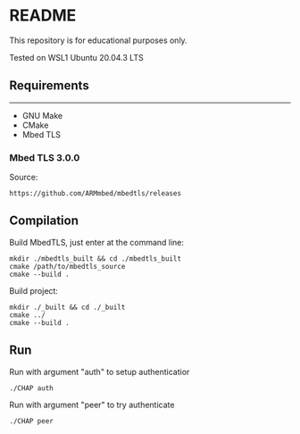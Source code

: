 README
===================

This repository is for educational purposes only.

Tested on WSL1 Ubuntu 20.04.3 LTS

## Requirements
---------

-   GNU Make
-   CMake
-   Mbed TLS

### Mbed TLS 3.0.0

Source:    

    https://github.com/ARMmbed/mbedtls/releases

## Compilation

Build MbedTLS, just enter at the command line:

    mkdir ./mbedtls_built && cd ./mbedtls_built
    cmake /path/to/mbedtls_source
    cmake --build .

Build project:

    mkdir ./_built && cd ./_built
    cmake ../
    cmake --build .

## Run

Run with argument "auth" to setup authenticatior

    ./CHAP auth

Run with argument "peer" to try authenticate

    ./CHAP peer
